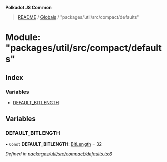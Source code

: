**Polkadot JS Common**

> [README](../README.md) / [Globals](../globals.md) / "packages/util/src/compact/defaults"

# Module: "packages/util/src/compact/defaults"

## Index

### Variables

* [DEFAULT\_BITLENGTH](_packages_util_src_compact_defaults_.md#default_bitlength)

## Variables

### DEFAULT\_BITLENGTH

• `Const` **DEFAULT\_BITLENGTH**: [BitLength](_packages_util_src_compact_types_.md#bitlength) = 32

*Defined in [packages/util/src/compact/defaults.ts:6](https://github.com/polkadot-js/common/blob/30198d1a/packages/util/src/compact/defaults.ts#L6)*
